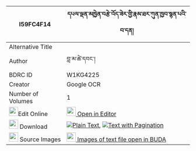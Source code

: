 |I59FC4F14|དཔལ་ལྡན་མཁྱེན་བརྩེ་འོད་ཟེར་གྱི་རྣམ་ཐར་ཀུན་ཁྱབ་སྙན་པའི་བ་དན། 
| --- | --- 
|Alternative Title |
|Author| བླ་མ་ཚེ་དབང་།
|BDRC ID | W1KG4225
|Creator | Google OCR
|Number of Volumes| 1
|<img width="25" src="https://img.icons8.com/color/25/000000/edit-property.png">Edit Online| [<img width="25" src="https://avatars.githubusercontent.com/u/45091458?s=200&v=4"> Open in Editor](http://editor.openpecha.org/I59FC4F14)
|<img width="25" src="https://img.icons8.com/fluent/48/000000/download-2.png"/>  Download | [![](https://img.icons8.com/color/20/000000/txt.png)Plain Text](https://github.com/Openpecha/I59FC4F14/releases/download/v1/palden_khyentse_ozer_gyi_namta_plain_I59FC4F14.zip), [![](https://img.icons8.com/color/20/000000/txt.png)Text with Pagination](https://github.com/Openpecha/I59FC4F14/releases/download/v1/palden_khyentse_ozer_gyi_namta_pages_I59FC4F14.zip)
|<img width="25" src="https://img.icons8.com/plasticine/100/000000/pictures-folder.png"/>  Source Images | [<img width="25" src="https://library.bdrc.io/icons/BUDA-small.svg"> Images of text file open in BUDA](https://library.bdrc.io/show/bdr:W1KG4225)